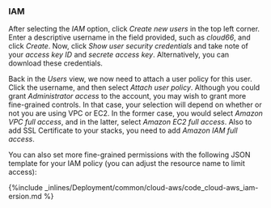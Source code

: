 <!--  usedin: [ _legacy_docker/deployment/cloud-aws.md, _maestro/Deployment/cloud-aws.md, _node/deployment/cloud-aws.md, _rails/deployment/cloud-aws.md, _skycap/deployment/cloud-aws.md] -->


### IAM

After selecting the _IAM_ option, click _Create new users_ in the top left corner. Enter a descriptive username in the field provided, such as _cloud66_, and click _Create_. Now, click _Show user security credentials_ and take note of your _access key ID_ and _secrete access key_. Alternatively, you can download these credentials. 

Back in the _Users_ view, we now need to attach a user policy for this user. Click the username, and then select _Attach user policy_. Although you could grant _Administrator access_ to the account, you may wish to grant more fine-grained controls. In that case, your selection will depend on whether or not you are using VPC or EC2. In the former case, you would select _Amazon VPC full access_, and in the latter, select _Amazon EC2 full access_. Also to add SSL Certificate to your stacks, you need to add _Amazon IAM full access_.  

You can also set more fine-grained permissions with the following JSON template for your IAM policy (you can adjust the resource name to limit access):



{%include _inlines/Deployment/common/cloud-aws/code_cloud-aws_iam-ersion.md %}




